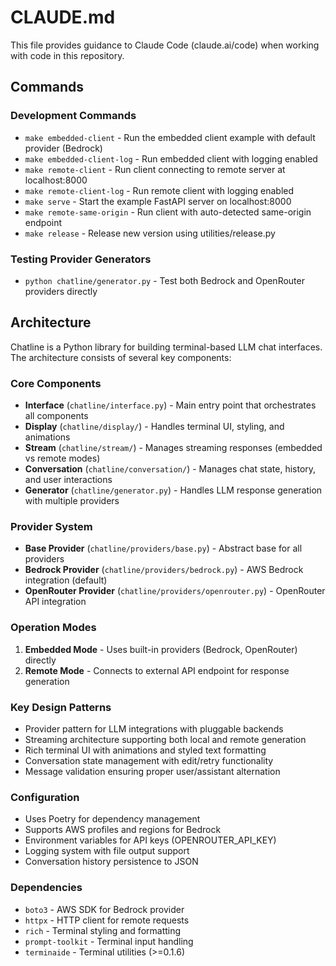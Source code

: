 # CLAUDE.md

This file provides guidance to Claude Code (claude.ai/code) when working with code in this repository.

## Commands

### Development Commands
- `make embedded-client` - Run the embedded client example with default provider (Bedrock)
- `make embedded-client-log` - Run embedded client with logging enabled
- `make remote-client` - Run client connecting to remote server at localhost:8000
- `make remote-client-log` - Run remote client with logging enabled
- `make serve` - Start the example FastAPI server on localhost:8000
- `make remote-same-origin` - Run client with auto-detected same-origin endpoint
- `make release` - Release new version using utilities/release.py

### Testing Provider Generators
- `python chatline/generator.py` - Test both Bedrock and OpenRouter providers directly

## Architecture

Chatline is a Python library for building terminal-based LLM chat interfaces. The architecture consists of several key components:

### Core Components
- **Interface** (`chatline/interface.py`) - Main entry point that orchestrates all components
- **Display** (`chatline/display/`) - Handles terminal UI, styling, and animations
- **Stream** (`chatline/stream/`) - Manages streaming responses (embedded vs remote modes)
- **Conversation** (`chatline/conversation/`) - Manages chat state, history, and user interactions
- **Generator** (`chatline/generator.py`) - Handles LLM response generation with multiple providers

### Provider System
- **Base Provider** (`chatline/providers/base.py`) - Abstract base for all providers
- **Bedrock Provider** (`chatline/providers/bedrock.py`) - AWS Bedrock integration (default)
- **OpenRouter Provider** (`chatline/providers/openrouter.py`) - OpenRouter API integration

### Operation Modes
1. **Embedded Mode** - Uses built-in providers (Bedrock, OpenRouter) directly
2. **Remote Mode** - Connects to external API endpoint for response generation

### Key Design Patterns
- Provider pattern for LLM integrations with pluggable backends
- Streaming architecture supporting both local and remote generation
- Rich terminal UI with animations and styled text formatting
- Conversation state management with edit/retry functionality
- Message validation ensuring proper user/assistant alternation

### Configuration
- Uses Poetry for dependency management
- Supports AWS profiles and regions for Bedrock
- Environment variables for API keys (OPENROUTER_API_KEY)
- Logging system with file output support
- Conversation history persistence to JSON

### Dependencies
- `boto3` - AWS SDK for Bedrock provider
- `httpx` - HTTP client for remote requests
- `rich` - Terminal styling and formatting
- `prompt-toolkit` - Terminal input handling
- `terminaide` - Terminal utilities (>=0.1.6)